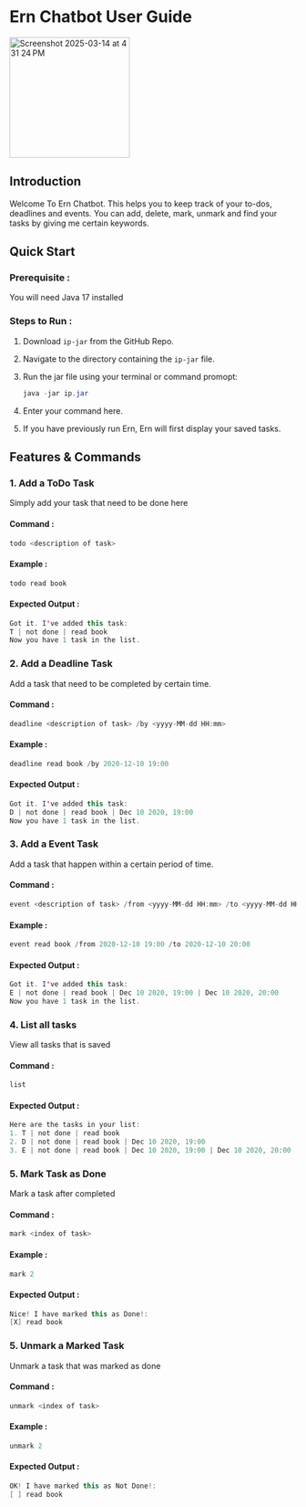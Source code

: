 # Ern Chatbot User Guide

<img width="211" alt="Screenshot 2025-03-14 at 4 31 24 PM" src="https://github.com/user-attachments/assets/3d998d66-2d16-46ab-878e-80fbf9f6fdff" />

## Introduction
Welcome To Ern Chatbot. This helps you to keep track of your to-dos, deadlines and events. You can add, delete, mark, unmark and find your tasks by giving me certain keywords.

## Quick Start
### Prerequisite : 

You will need Java 17 installed

### Steps to Run : 
1. Download `ip-jar` from the GitHub Repo.

2. Navigate to the directory containing the `ip-jar` file.

3. Run the jar file using your terminal or command promopt:

   ```java
   java -jar ip.jar
   ```

4. Enter your command here.

5. If you have previously run Ern, Ern will first display your saved tasks. 
  
## Features & Commands
### 1. Add a ToDo Task

Simply add your task that need to be done here

#### Command : 
```java
todo <description of task>
```
#### Example : 
```java
todo read book
```
#### Expected Output : 
```java
Got it. I've added this task:
T | not done | read book
Now you have 1 task in the list.
```

### 2. Add a Deadline Task

Add a task that need to be completed by certain time.

#### Command : 
```java
deadline <description of task> /by <yyyy-MM-dd HH:mm>
```
#### Example : 
```java
deadline read book /by 2020-12-10 19:00
```
#### Expected Output : 
```java
Got it. I've added this task:
D | not done | read book | Dec 10 2020, 19:00
Now you have 1 task in the list.
```

### 3. Add a Event Task

Add a task that happen within a certain period of time.

#### Command : 
```java
event <description of task> /from <yyyy-MM-dd HH:mm> /to <yyyy-MM-dd HH:mm> 
```
#### Example : 
```java
event read book /from 2020-12-10 19:00 /to 2020-12-10 20:00
```
#### Expected Output : 
```java
Got it. I've added this task:
E | not done | read book | Dec 10 2020, 19:00 | Dec 10 2020, 20:00 
Now you have 1 task in the list.
```

### 4. List all tasks 

View all tasks that is saved 

#### Command : 
```java
list 
```

#### Expected Output : 
```java
Here are the tasks in your list:
1. T | not done | read book
2. D | not done | read book | Dec 10 2020, 19:00
3. E | not done | read book | Dec 10 2020, 19:00 | Dec 10 2020, 20:00 
```

### 5. Mark Task as Done

Mark a task after completed  

#### Command : 
```java
mark <index of task>
```

#### Example : 
```java
mark 2
```

#### Expected Output : 
```java
Nice! I have marked this as Done!:
[X] read book
```

### 5. Unmark a Marked Task 

Unmark a task that was marked as done

#### Command : 
```java
unmark <index of task>
```

#### Example : 
```java
unmark 2
```

#### Expected Output : 
```java
OK! I have marked this as Not Done!:
[ ] read book
```



